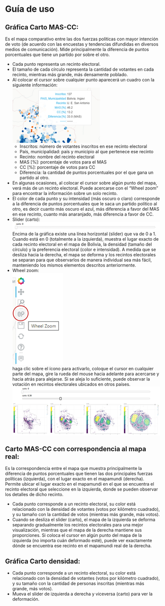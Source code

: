 # **Guía de uso** 
## Gráfica Carto MAS-CC:
Es el mapa comparativo entre las dos fuerzas políticas con mayor intención de voto (de acuerdo con las encuestas y tendencias difundidas en diversos medios de comunicación). Mide principalmente la diferencia de puntos porcentuales que tiene un partido por sobre el otro.
* Cada punto representa un recinto electoral.
* El tamaño de cada círculo representa la cantidad de votantes en cada recinto, mientras más grande, más densamente poblado.
* Al colocar el cursor sobre cualquier punto aparecerá un cuadro con la siguiente información:  
![Leyenda un recinto](../img/Leyenda_un_recinto.png)  
    * Inscritos: número de votantes inscritos en ese recinto electoral
    * País, municipalidad: país y municipio al que pertenece ese recinto 
    * Recinto: nombre del recinto electoral
    * MAS [%]: porcentaje de votos para el MAS
    * CC [%]: porcentaje de votos para CC
    * Diferencia: la cantidad de puntos porcentuales por el que gana un partido al otro. 
* En algunas ocasiones, al colocar el cursor sobre algún punto del mapa, verá más de un recinto electoral. Puede acercarse con el “Wheel zoom” para encontrar la información sobre un solo recinto.
* El color de cada punto y su intensidad (más oscuro o claro) corresponde a la diferencia de puntos porcentuales que le saca un partido político al otro, es decir cuanto más oscuro el azul, más diferencia a favor del MAS en ese recinto, cuanto más anaranjado, más diferencia a favor de CC.
* Slider (carto):
![Slider 1](../img/Slider_carto1.png)  
Encima de la gráfica existe una línea horizontal (slider) que va de 0 a 1. Cuando está en 0 (totalmente a la izquierda), muestra el lugar exacto de cada recinto electoral en el mapa de Bolivia, la densidad (tamaño del círculo) y la preferencia electoral (color e intensidad). A medida que se desliza hacia la derecha, el mapa se deforma y los recintos electorales se separan para que observarlos de manera individual sea más fácil, manteniendo los mismos elementos descritos anteriormente.
* Wheel zoom:   
![Wheel zoom](../img/Wheelzoom.png)  
haga clic sobre el ícono para activarlo, coloque el cursor en cualquier parte del mapa, gire la rueda del mouse hacia adelante para acercarse y hacia atrás para alejarse. Si se aleja lo suficiente, puede observar la votación en recintos electorales ubicados en otros países. 
![Wheel zoom](../img/Slider_progresion.png)  

## Carto MAS-CC con correspondencia al mapa real:
Es la correspondencia entre el mapa que muestra principalmente la diferencia de puntos porcentuales que tienen las dos principales fuerzas políticas (izquierda), con el lugar exacto en el mapamundi (derecha). 
Permite ubicar el lugar exacto en el mapamundi en el que se encuentra el recinto electoral que seleccione en la izquierda, donde se pueden observar los detalles de dicho recinto.

* Cada punto corresponde a un recinto electoral, su color está relacionado con la densidad de votantes (votos por kilómetro cuadrado), y su tamaño con la cantidad de votos (mientras más grande, más votos). 
* Cuando se desliza el slider (carto), el mapa de la izquierda se deforma separando gradualmente los recintos electorales para una mejor visualización, mientras que el mapa de la derecha mantiene sus proporciones. Si coloca el cursor en algún punto del mapa de la izquierda (no importa cuán deformado esté), puede ver exactamente dónde se encuentra ese recinto en el mapamundi real de la derecha.

## Gráfica Carto densidad:
* Cada punto corresponde a un recinto electoral, su color está relacionado con la densidad de votantes (votos por kilómetro cuadrado), y su tamaño con la cantidad de personas inscritas (mientras más grande, más votos). 
* Mueva el slider de izquierda a derecha y viceversa (carto) para ver la deformación.
